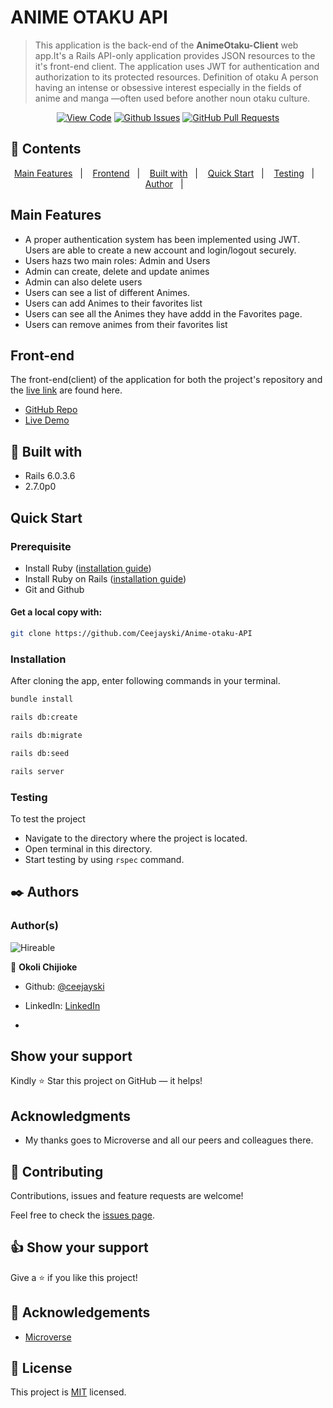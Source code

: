# ANIME OTAKU API

>This application is the back-end of the **AnimeOtaku-Client** web app.It's a Rails API-only application provides JSON resources to the it's front-end client.
>The application uses JWT for authentication and authorization to its protected resources.
Definition of otaku
A person having an intense or obsessive interest especially in the fields of anime and manga —often used before another noun otaku culture.

<div align="center">

[![View Code](https://img.shields.io/badge/View%20-Code-green)](https://github.com/Ceejayski/Anime-otaku-API)
[![Github Issues](https://img.shields.io/badge/GitHub-Issues-orange)](https://github.com/Ceejayski/Anime-otaku-API/issues)
[![GitHub Pull Requests](https://img.shields.io/badge/GitHub-Pull%20Requests-blue)](https://github.com/Ceejayski/Anime-otaku-API/pulls)

</div>

## 📝 Contents

<p align="center">
<a href="#features">Main Features</a>&nbsp;&nbsp;&nbsp;|&nbsp;&nbsp;&nbsp;
<a href="#frontend">Frontend</a>&nbsp;&nbsp;&nbsp;|&nbsp;&nbsp;&nbsp;
<a href="#with">Built with</a>&nbsp;&nbsp;&nbsp;|&nbsp;&nbsp;&nbsp;
<a href="#qs">Quick Start</a>&nbsp;&nbsp;&nbsp;|&nbsp;&nbsp;&nbsp;
<a href="#testing">Testing</a>&nbsp;&nbsp;&nbsp;|&nbsp;&nbsp;&nbsp;
<a href="#author">Author</a>&nbsp;&nbsp;&nbsp;|&nbsp;&nbsp;&nbsp;
</p>

## Main Features<a name = "features"></a>

- A proper authentication system has been implemented using JWT. Users are able to create a new account and login/logout securely.
- Users hazs two main roles: Admin and Users
- Admin can create, delete and update animes
- Admin can also delete users 
- Users can see a list of different Animes.
- Users can add Animes to their favorites list
- Users can see all the Animes they have addd in the Favorites page.
- Users can remove animes from their favorites list

## Front-end<a name= "frontend"></a>

The front-end(client) of the application for both the project's repository and the [live link](https://findyourdreamanime.netlify.app) are found here.

- [GitHub Repo](https://github.com/Ceajayski/anime-otaku-client)
- [Live Demo](https://findyourdreamanime.netlify.app/)

## 🔧 Built with<a name = "with"></a>

- Rails 6.0.3.6
- 2.7.0p0

## Quick Start<a name= "qs"></a>

### Prerequisite

- Install Ruby ([installation guide](https://www.ruby-lang.org/en/documentation/installation/))
- Install Ruby on Rails ([installation guide](https://guides.rubyonrails.org/getting_started.html#creating-a-new-rails-project-installing-rails))
- Git and Github

#### Get a local copy with:<br>

```bash
git clone https://github.com/Ceejayski/Anime-otaku-API
```

### Installation

After cloning the app, enter following commands in your terminal.

```bash
bundle install
```

```bash
rails db:create
```

```bash
rails db:migrate
```

```bash
rails db:seed
```

```bash
rails server
```

### Testing <a name= "testing"></a>

To test the project

- Navigate to the directory where the project is located.
- Open terminal in this directory.
- Start testing by using `rspec` command.


## ✒️  Authors <a name = "author"></a>

### Author(s)

![Hireable](https://img.shields.io/badge/HIREABLE-YES-yellowgreen&?style=for-the-badge)

👤 **Okoli Chijioke**

- Github: [@ceejayski](https://github.com/ceejayski)

- LinkedIn: [LinkedIn](https://www.linkedin.com/in/okoli-ceejay/)
- 
## Show your support

Kindly ⭐ Star this project on GitHub — it helps!

## Acknowledgments

- My thanks goes to Microverse and all our peers and colleagues there.

## 🤝 Contributing

Contributions, issues and feature requests are welcome!

Feel free to check the [issues page](https://github.com/Ceajayski/anime-otaku-api/issues).


## 👍 Show your support

Give a ⭐️ if you like this project!

## :clap: Acknowledgements
- [Microverse](https://www.microverse.org/)

## 📝 License

This project is [MIT](./LICENSE) licensed.
